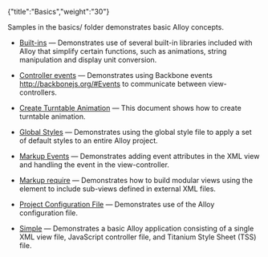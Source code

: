 {"title":"Basics","weight":"30"} 

Samples in the basics/ folder demonstrates basic Alloy concepts.

*   [Built-ins](/docs/appc/Alloy_Framework/Alloy_Guide/Alloy_Test_Apps/Basics/Built-ins/) — Demonstrates use of several built-in libraries included with Alloy that simplify certain functions, such as animations, string manipulation and display unit conversion.
    
*   [Controller events](/docs/appc/Alloy_Framework/Alloy_Guide/Alloy_Test_Apps/Basics/Controller_events/) — Demonstrates using Backbone events http://backbonejs.org/#Events to communicate between view-controllers.
    
*   [Create Turntable Animation](/docs/appc/Alloy_Framework/Alloy_Guide/Alloy_Test_Apps/Basics/Create_Turntable_Animation/) — This document shows how to create turntable animation.
    
*   [Global Styles](/docs/appc/Alloy_Framework/Alloy_Guide/Alloy_Test_Apps/Basics/Global_Styles/) — Demonstrates using the global style file to apply a set of default styles to an entire Alloy project.
    
*   [Markup Events](/docs/appc/Alloy_Framework/Alloy_Guide/Alloy_Test_Apps/Basics/Markup_Events/) — Demonstrates adding event attributes in the XML view and handling the event in the view-controller.
    
*   [Markup require](/docs/appc/Alloy_Framework/Alloy_Guide/Alloy_Test_Apps/Basics/Markup_require/) — Demonstrates how to build modular views using the element to include sub-views defined in external XML files.
    
*   [Project Configuration File](/docs/appc/Alloy_Framework/Alloy_Guide/Alloy_Test_Apps/Basics/Project_Configuration_File/) — Demonstrates use of the Alloy configuration file.
    
*   [Simple](/docs/appc/Alloy_Framework/Alloy_Guide/Alloy_Test_Apps/Basics/Simple/) — Demonstrates a basic Alloy application consisting of a single XML view file, JavaScript controller file, and Titanium Style Sheet (TSS) file.